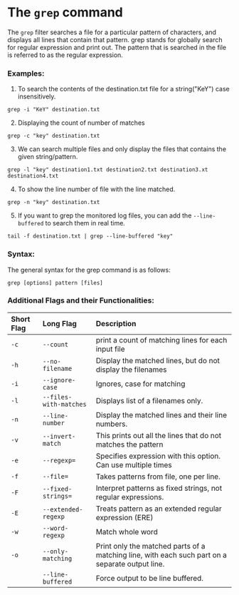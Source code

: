 # The `grep` command

The `grep` filter searches a file for a particular pattern of characters, and displays all lines that contain that pattern.
grep stands for globally search for regular expression and print out. The pattern that is searched in the file is referred to as the regular expression.

### Examples:

1. To search the contents of the destination.txt file for a string("KeY") case insensitively.

```
grep -i "KeY" destination.txt
```

2. Displaying the count of number of matches

```
grep -c "key" destination.txt
```

3. We can search multiple files and only display the files that contains the given string/pattern.

```
grep -l "key" destination1.txt destination2.txt destination3.xt destination4.txt
```

4. To show the line number of file with the line matched.

```
grep -n "key" destination.txt
```

5. If you want to grep the monitored log files, you can add the `--line-buffered` to search them in real time.

```
tail -f destination.txt | grep --line-buffered "key"
```

### Syntax:

The general syntax for the grep command is as follows:

```
grep [options] pattern [files]
```

### Additional Flags and their Functionalities:

| **Short Flag** | **Long Flag**          | **Description**                                                                                 |
| :------------- | :--------------------- | :---------------------------------------------------------------------------------------------- |
| `-c`           | `--count`              | print a count of matching lines for each input file                                             |
| `-h`           | `--no-filename`        | Display the matched lines, but do not display the filenames                                     |
| `-i`           | `--ignore-case`        | Ignores, case for matching                                                                      |
| `-l`           | `--files-with-matches` | Displays list of a filenames only.                                                              |
| `-n`           | `--line-number`        | Display the matched lines and their line numbers.                                               |
| `-v`           | `--invert-match`       | This prints out all the lines that do not matches the pattern                                   |
| `-e`           | `--regexp=`            | Specifies expression with this option. Can use multiple times                                   |
| `-f`           | `--file=`              | Takes patterns from file, one per line.                                                         |
| `-F`           | `--fixed-strings=`   | Interpret patterns as fixed strings, not regular expressions.                                     |
| `-E`           | `--extended-regexp`    | Treats pattern as an extended regular expression (ERE)                                          |
| `-w`           | `--word-regexp`        | Match whole word                                                                                |
| `-o`           | `--only-matching`      | Print only the matched parts of a matching line, with each such part on a separate output line. |
|                | `--line-buffered`      | Force output to be line buffered.                                                               |
